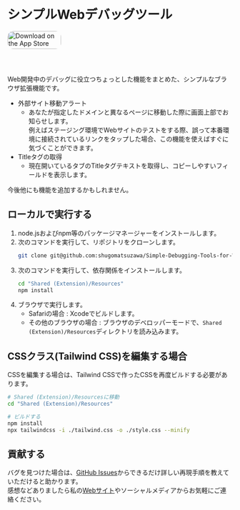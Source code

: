 # シンプルWebデバッグツール
<a href="https://apps.apple.com/jp/app/%E3%82%B7%E3%83%B3%E3%83%97%E3%83%ABweb%E3%83%87%E3%83%90%E3%83%83%E3%82%B0%E3%83%84%E3%83%BC%E3%83%AB/id6479216231?itsct=apps_box_badge&amp;itscg=30200" style="display: inline-block; overflow: hidden; border-radius: 13px; width: 250px; height: 83px;"><img src="https://tools.applemediaservices.com/api/badges/download-on-the-app-store/black/ja-jp?size=250x83&amp;releaseDate=1711324800" alt="Download on the App Store" style="border-radius: 13px; width: 120px; height: 40px;"></a>

Web開発中のデバッグに役立つちょっとした機能をまとめた、シンプルなブラウザ拡張機能です。
- 外部サイト移動アラート
    - あなたが指定したドメインと異なるページに移動した際に画面上部でお知らせします。  
      例えばステージング環境でWebサイトのテストをする際、誤って本番環境に接続されているリンクをタップした場合、この機能を使えばすぐに気づくことができます。
- Titleタグの取得
    - 現在開いているタブのTitleタグテキストを取得し、コピーしやすいフィールドを表示します。

今後他にも機能を追加するかもしれません。

## ローカルで実行する
1. node.jsおよびnpm等のパッケージマネージャーをインストールします。
1. 次のコマンドを実行して、リポジトリをクローンします。
    ```sh
    git clone git@github.com:shugomatsuzawa/Simple-Debugging-Tools-for-Web.git
    ```
1. 次のコマンドを実行して、依存関係をインストールします。
    ```sh
    cd "Shared (Extension)/Resources"
    npm install
    ```
1. ブラウザで実行します。
    - Safariの場合 : Xcodeでビルドします。
    - その他のブラウザの場合 : ブラウザのデベロッパーモードで、```Shared (Extension)/Resources```ディレクトリを読み込みます。

## CSSクラス(Tailwind CSS)を編集する場合
CSSを編集する場合は、Tailwind CSSで作ったCSSを再度ビルドする必要があります。
```sh
# Shared (Extension)/Resourcesに移動
cd "Shared (Extension)/Resources"

# ビルドする
npm install
npx tailwindcss -i ./tailwind.css -o ./style.css --minify
```

## 貢献する
バグを見つけた場合は、[GitHub Issues](https://github.com/shugomatsuzawa/Simple-Debugging-Tools-for-Web/issues)からできるだけ詳しい再現手順を教えていただけると助かります。  
感想などありましたら私の[Webサイト](https://shugomatsuzawa.com/contact/)やソーシャルメディアからお気軽にご連絡ください。
